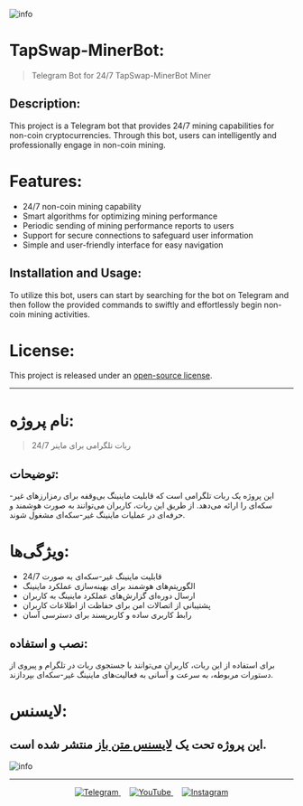 
![info](IMG_20240329_222458_059_edit_1056632215608278.jpg)

# TapSwap-MinerBot:
>Telegram Bot for 24/7 TapSwap-MinerBot Miner

## Description:
This project is a Telegram bot that provides 24/7 mining capabilities for non-coin cryptocurrencies. Through this bot, users can intelligently and professionally engage in non-coin mining.

# Features:
- 24/7 non-coin mining capability
- Smart algorithms for optimizing mining performance
- Periodic sending of mining performance reports to users
- Support for secure connections to safeguard user information
- Simple and user-friendly interface for easy navigation

## Installation and Usage:
To utilize this bot, users can start by searching for the bot on Telegram and then follow the provided commands to swiftly and effortlessly begin non-coin mining activities.

# License:
This project is released under an [open-source license](https://en.wikipedia.org/wiki/Open-source_license).

---

# نام پروژه:
>ربات تلگرامی برای ماینر  24/7

## توضیحات:
این پروژه یک ربات تلگرامی است که قابلیت ماینینگ بی‌وقفه برای رمزارزهای غیر-سکه‌ای را ارائه می‌دهد. از طریق این ربات، کاربران می‌توانند به صورت هوشمند و حرفه‌ای در عملیات ماینینگ غیر-سکه‌ای مشغول شوند.

# ویژگی‌ها:
- قابلیت ماینینگ غیر-سکه‌ای به صورت 24/7
- الگوریتم‌های هوشمند برای بهینه‌سازی عملکرد ماینینگ
- ارسال دوره‌ای گزارش‌های عملکرد ماینینگ به کاربران
- پشتیبانی از اتصالات امن برای حفاظت از اطلاعات کاربران
- رابط کاربری ساده و کاربرپسند برای دسترسی آسان

## نصب و استفاده:
برای استفاده از این ربات، کاربران می‌توانند با جستجوی ربات در تلگرام و پیروی از دستورات مربوطه، به سرعت و آسانی به فعالیت‌های ماینینگ غیر-سکه‌ای بپردازند.

# لایسنس:
این پروژه تحت یک [لایسنس متن باز](https://en.wikipedia.org/wiki/Open-source_license) منتشر شده است.
---
![info](NotCoin_edit_1058287658319834.jpg)

---
<p align="center">
  <a href="https://t.me/MystiqueShade">
    <img src="https://img.shields.io/badge/Telegram-2CA5E0?style=for-the-badge&logo=telegram&logoColor=white" alt="Telegram">
  </a>&nbsp;&nbsp;&nbsp;
  <a href="https://www.youtube.com/@MystiqueShade">
    <img src="https://img.shields.io/badge/YouTube-FF0000?style=for-the-badge&logo=youtube&logoColor=white" alt="YouTube">
  </a>&nbsp;&nbsp;&nbsp;
  <a href="https://www.instagram.com/MystiqueShadeteam">
    <img src="https://img.shields.io/badge/Instagram-E4405F?style=for-the-badge&logo=instagram&logoColor=white" alt="Instagram">
  </a>
</p>



